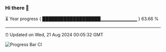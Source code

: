 ### Hi there 👋

⏳ Year progress { ███████████████████▁▁▁▁▁▁▁▁▁▁▁ } 63.66 %

---

⏰ Updated on Wed, 21 Aug 2024 00:05:32 GMT

![Progress Bar CI](https://github.com/liununu/liununu/workflows/Progress%20Bar%20CI/badge.svg)
